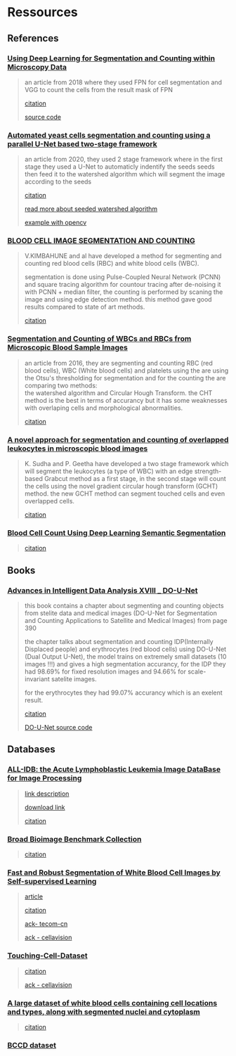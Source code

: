 
# Ressources

## References

### [Using Deep Learning for Segmentation and Counting within Microscopy Data](https://arxiv.org/abs/1802.10548)

>an article from 2018 where they used FPN for cell segmentation and VGG to count the cells from the result mask of FPN
>
>[citation](ressources\bibtex\abs-1802-10548.bib)
>
> [source code](https://github.com/cxhernandez/cellcount)

### [Automated yeast cells segmentation and counting using a parallel U-Net based two-stage framework](https://opg.optica.org/DirectPDFAccess/DF2C2F6D-23DE-4474-9BCE6E85E2B722AC_429891/osac-3-4-982.pdf?da=1&id=429891&seq=0&mobile=no)

>an article from 2020, they used 2 stage framework where in the first stage they used a U-Net to automaticly indentify the seeds seeds then feed it to the watershed algorithm which will segment the image according to the seeds
>
>[citation](ressources\bibtex\osac-3-4-982.bib)
>
>[read more about seeded watershed algorithm](https://www.youtube.com/watch?v=VChBuGZro9s)
>
>[example with opencv](https://docs.opencv.org/4.x/d3/db4/tutorial_py_watershed.html)

### [BLOOD CELL IMAGE SEGMENTATION AND COUNTING](https://www.researchgate.net/publication/50984930_BLOOD_CELL_IMAGE_SEGMENTATION_AND_COUNTING)

> V.KIMBAHUNE and al have developed a method for segmenting and counting red blood cells (RBC) and white blood cells (WBC).
>
> segmentation is done using Pulse-Coupled Neural Network (PCNN) and square tracing algorithm for countour tracing after de-noising it with PCNN + median filter, the counting is performed by scaning the image and using edge detection method. this method gave good results compared to state of art methods.
>
>[citation](ressources/bibtex/citation-50984930.bib)

### [Segmentation and Counting of WBCs and RBCs from Microscopic Blood Sample Images](https://j.mecs-press.net/ijigsp/ijigsp-v8-n11/IJIGSP-V8-N11-5.pdf)

> an article from 2016, they are segmenting and counting RBC (red blood cells), WBC (White blood cells) and platelets using the are using the Otsu's thresholding for segmentation and for the counting the are comparing two methods: \
the watershed algorithm and Circular Hough Transform. the CHT method is the best in terms of accurancy but it has some weaknesses with overlaping cells and morphological
abnormalities.
>
>[citation](ressources/bibtex/bhavnani2016segmentation.bib)

### [A novel approach for segmentation and counting of overlapped leukocytes in microscopic blood images](https://sci-hub.se/https://doi.org/10.1016/j.bbe.2020.02.005)

> K. Sudha and P. Geetha have developed a two stage framework which will segment the leukocytes (a type of WBC) with an edge strength-based Grabcut method as a first stage, in the second stage will count the cells using the novel gradient circular hough transform (GCHT) method. the new GCHT method can segment touched cells and even overlapped cells.
>
>[citation](ressources/bibtex/S0208521620300267.bib)

### [Blood Cell Count Using Deep Learning Semantic Segmentation](https://www.preprints.org/manuscript/201909.0075/v1)

>
>
> [citation](ressources/bibtex/tran2019blood.bib)

## Books

### [Advances in Intelligent Data Analysis XVIII _ DO-U-Net](https://link.springer.com/content/pdf/10.1007/978-3-030-44584-3.pdf)

> this book contains a chapter about segmenting and counting objects from stelite data and medical images (DO-U-Net for Segmentation and Counting Applications to Satellite and Medical Images) from page 390
>
> the chapter talks about segmentation and counting IDP(Internally Displaced people) and erythrocytes (red blood cells) using DO-U-Net (Dual Output U-Net), the model trains on extremely small datasets (10 images !!!) and gives a high segmentation accurancy, for the IDP they had 98.69% for fixed resolution images and 94.66% for scale-invariant satelite images.
>
> for the erythrocytes they had 99.07% accurancy which is an exelent result.
>
> [citation](ressources/bibtex/10.1007_978-3-030-44584-3_31-citation.bib)
>
> [DO-U-Net source code](https://github.com/ToyahJade/DO-U-Net)

## Databases

### [ALL-IDB: the Acute Lymphoblastic Leukemia Image DataBase for Image Processing](https://ieeexplore.ieee.org/abstract/document/6115881?casa_token=CFqAjNox2i8AAAAA:En2kA58ZJb8IGEVa4-RgmbnbcoKZ5mjrb3AClgq3rhOFD1x0ZZwlnuLBZzVh8FBioU1THQfwcD1PJRo)

> [link description](https://homes.di.unimi.it/scotti/all/)
>
> [download link](https://www.kaggle.com/datasets/nikhilsharma00/leukemia-dataset/download)
>
> [citation](ressources/bibtex/labati2011all.bib)

### [Broad Bioimage Benchmark Collection](https://bbbc.broadinstitute.org/BBBC005/)

>
> [citation](ressources/bibtex/ljosa2012annotated.bib)

### [Fast and Robust Segmentation of White Blood Cell Images by Self-supervised Learning](https://github.com/zxaoyou/segmentation_WBC)

>
> [article](https://www.sciencedirect.com/science/article/abs/pii/S0968432817303037)
>
> [citation](ressources/bibtex/Zheng2018.bib)
>
> [ack- tecom-cn](https://en.tecom-cn.com/)
>
> [ack - cellavision](https://blog.cellavision.com/)

### [Touching-Cell-Dataset](https://github.com/zxaoyou/Touching-Cell-Dataset)

>
> [citation](ressources/bibtex/Zheng2018.bib)
>
> [ack - cellavision](https://blog.cellavision.com/)

### [A large dataset of white blood cells containing cell locations and types, along with segmented nuclei and cytoplasm](https://www.nature.com/articles/s41598-021-04426-x)
>
> [citation](ressources/bibtex/Kouzehkanan2022;bib)

### [BCCD dataset](https://github.com/Shenggan/BCCD_Dataset)
